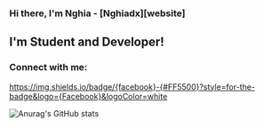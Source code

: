 ### Hi there, I'm Nghia - [Nghiadx][website] 

## I'm Student and Developer!

### Connect with me: 
https://img.shields.io/badge/{facebook}-{#FF5500}?style=for-the-badge&logo={Facebook}&logoColor=white

![Anurag's GitHub stats](https://github-readme-stats.vercel.app/api?username=nguyenhieunghia2001&show_icons=true&theme=radical)

